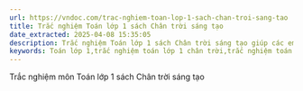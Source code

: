 ```yaml
---
url: https://vndoc.com/trac-nghiem-toan-lop-1-sach-chan-troi-sang-tao
title: Trắc nghiệm Toán lớp 1 sách Chân trời sáng tạo
date_extracted: 2025-04-08 15:35:05
description: Trắc nghiệm Toán lớp 1 sách Chân trời sáng tạo giúp các em học sinh ôn tập và củng cố kiến thức theo từng bài đã học trên lớp.
keywords: Toán lớp 1,trắc nghiệm toán lớp 1 chân trời,trắc nghiệm toán lớp 1 sách chân trời sáng tạo,bài tập toán lớp 1 chân trời sáng tạo,bài tập toán 1 chân trời,BT toán lớp 1 chân trời sáng tạo,toán lớp 1 CTST
---
```


Trắc nghiệm môn Toán lớp 1 sách Chân trời sáng tạo
